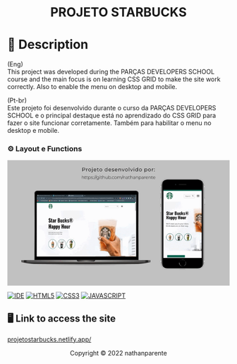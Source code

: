 <h1 align="center">PROJETO STARBUCKS<h1>

# 📃 Description
  
  (Eng)</br>
  This project was developed during the PARÇAS DEVELOPERS SCHOOL course and the main focus is on learning CSS GRID to make the site work correctly. 
  Also to enable the menu on desktop and mobile.
  
(Pt-br)</br>
  Este projeto foi desenvolvido durante o curso da PARÇAS DEVELOPERS SCHOOL e o principal destaque está no aprendizado do CSS GRID para fazer o site funcionar corretamente. 
  Também para habilitar o menu no desktop e mobile.

 ### ⚙ Layout e Functions

<img align="center" src="assets/images/LAYOUTVIEWS2.gif" alt="desktop and mobile">
  

[![IDE](https://img.shields.io/badge/Visual_studio_code-0078D4?style=for-the-badge&logo=visual%20studio%20code&logoColor=white)](https://code.visualstudio.com/)
[![HTML5](https://img.shields.io/badge/HTML5-E34F26?style=for-the-badge&logo=html5&logoColor=white)](https://developer.mozilla.org/pt-BR/docs/Web/HTML)
[![CSS3](https://img.shields.io/badge/CSS3-1572B6?style=for-the-badge&logo=css3&logoColor=white)](https://developer.mozilla.org/pt-BR/docs/Web/CSS)
[![JAVASCRIPT](https://img.shields.io/badge/JavaScript-F7DF1E?style=for-the-badge&logo=javascript&logoColor=black)](https://developer.mozilla.org/pt-BR/docs/Web/JavaScript)


## 🖥 Link to access the site
[projetostarbucks.netlify.app/](projetostarbucks.netlify.app)


<p align="center">Copyright © 2022 nathanparente</p>


